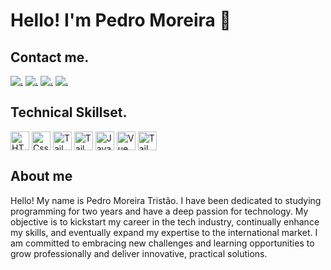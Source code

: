 # Hello! I'm Pedro Moreira 👋

## Contact me.
[![.](https://img.shields.io/badge/Instagram-E4405F?style=for-the-badge&logo=instagram&logoColor=white)](https://www.instagram.com/pedro_moreirat/)
[![.](https://img.shields.io/badge/Discord-7289DA?style=for-the-badge&logo=discord&logoColor=white)](https://discordapp.com/users/620363768550916106)
[![.](https://img.shields.io/badge/WhatsApp-25D366?style=for-the-badge&logo=whatsapp&logoColor=white)](https://api.whatsapp.com/send/?phone=5518996941815&text&type=phone_number&app_absent=0)
[![.](https://img.shields.io/badge/LinkedIn-0077B5?style=for-the-badge&logo=linkedin&logoColor=white)](https://www.linkedin.com/in/pedro-moreira-49ab6732b/)



## Technical Skillset.
<div style="display: inline_block">
<img title="HTML" width="30px" align="center" src="https://cdn.jsdelivr.net/gh/devicons/devicon@latest/icons/html5/html5-original.svg" />
<img title="Css3" width="30px" align="center" src="https://cdn.jsdelivr.net/gh/devicons/devicon@latest/icons/css3/css3-original.svg" />
<img title="Tailwind CSS" width="30px" align="center" src="https://cdn.jsdelivr.net/gh/devicons/devicon@latest/icons/tailwindcss/tailwindcss-original.svg" />
<img title="Tailwind CSS" width="30px" align="center" src="https://cdn.jsdelivr.net/gh/devicons/devicon@latest/icons/bootstrap/bootstrap-original.svg" />       
<img title="JavaScript" width="30px" align="center" src="https://cdn.jsdelivr.net/gh/devicons/devicon@latest/icons/javascript/javascript-original.svg" />
<img title="Vue" width="30px" align="center" src="https://cdn.jsdelivr.net/gh/devicons/devicon@latest/icons/vuejs/vuejs-original.svg" /> 
<img title="Tailwind CSS" width="30px" align="center" src="https://cdn.jsdelivr.net/gh/devicons/devicon@latest/icons/git/git-original.svg" />

## About me
Hello! My name is Pedro Moreira Tristão. I have been dedicated to studying programming for two years and have a deep passion for technology. My objective is to kickstart my career in the tech industry, continually enhance my skills, and eventually expand my expertise to the international market. I am committed to embracing new challenges and learning opportunities to grow professionally and deliver innovative, practical solutions.



        
</div>

<!--https://devicon.dev/--!>
